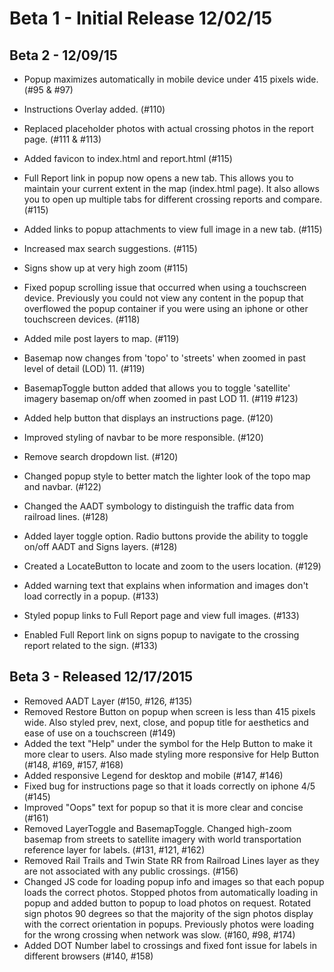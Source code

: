 # Beta 1 - Initial Release 12/02/15

## Beta 2 - 12/09/15
  - Popup maximizes automatically in mobile device under 415 pixels wide. (#95 & #97)

  - Instructions Overlay added. (#110)

  - Replaced placeholder photos with actual crossing photos in the report page. (#111 & #113)

  - Added favicon to index.html and report.html (#115)
  - Full Report link in popup now opens a new tab. This allows you to maintain your current extent in the map (index.html page). It also allows you to open up multiple tabs for different crossing reports and compare. (#115)
  - Added links to popup attachments to view full image in a new tab. (#115)
  - Increased max search suggestions. (#115)
  - Signs show up at very high zoom (#115)

  - Fixed popup scrolling issue that occurred when using a touchscreen device. Previously you could not view any content in the popup that overflowed the popup container if you were using an iphone or other touchscreen devices. (#118)

  - Added mile post layers to map. (#119)
  - Basemap now changes from 'topo' to 'streets' when zoomed in past level of detail (LOD) 11. (#119)
  - BasemapToggle button added that allows you to toggle 'satellite' imagery basemap on/off when zoomed in past LOD 11. (#119 #123)

  - Added help button that displays an instructions page. (#120)
  - Improved styling of navbar to be more responsible. (#120)
  - Remove search dropdown list. (#120)

  - Changed popup style to better match the lighter look of the topo map and navbar. (#122)

  - Changed the AADT symbology to distinguish the traffic data from railroad lines. (#128)
  - Added layer toggle option. Radio buttons provide the ability to toggle on/off AADT and Signs layers. (#128)

  - Created a LocateButton to locate and zoom to the users location. (#129)

  - Added warning text that explains when information and images don't load correctly in a popup. (#133)
  - Styled popup links to Full Report page and view full images. (#133)
  - Enabled Full Report link on signs popup to navigate to the crossing report related to the sign. (#133)


## Beta 3 - Released 12/17/2015
- Removed AADT Layer (#150, #126, #135)
- Removed Restore Button on popup when screen is less than 415 pixels wide. Also styled prev, next, close, and popup title for aesthetics and ease of use on a touchscreen (#149)
- Added the text "Help" under the symbol for the Help Button to make it more clear to users. Also made styling more responsive for Help Button (#148, #169, #157, #168)
- Added responsive Legend for desktop and mobile (#147, #146)
- Fixed bug for instructions page so that it loads correctly on iphone 4/5 (#145)
- Improved "Oops" text for popup so that it is more clear and concise (#161)
- Removed LayerToggle and BasemapToggle. Changed high-zoom basemap from streets to satellite imagery with world transportation reference layer for labels. (#131, #121, #162)
- Removed Rail Trails and Twin State RR from Railroad Lines layer as they are not associated with any public crossings. (#156)
- Changed JS code for loading popup info and images so that each popup loads the correct photos. Stopped photos from automatically loading in popup and added button to popup to load photos on request. Rotated sign photos 90 degrees so that the majority of the sign photos display with the correct orientation in popups. Previously photos were loading for the wrong crossing when network was slow. (#160, #98, #174)
- Added DOT Number label to crossings and fixed font issue for labels in different browsers (#140, #158)

